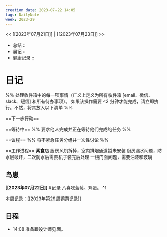 ```yaml
---
creation date: 2023-07-22 14:05
tags: DailyNote
week: 2023-29
---
```


<< [[2023年07月21日]] | [[2023年07月23日]] >>


- 总结 :: 
- 晨记 ::
- 健康记录 ::

# 日记
%% 处理收件箱中的每一项事情（广义上定义为所有收件箱 [email、微信、slack、短信] 和所有待办事项）。 如果该操作需要 <2 分钟才能完成，请立即执行。不然，将其放入以下清单 %% 

==下一步行动==


==等待中==
%% 要求他人完成并正在等待他们完成的任务 %%

==议程==
%% 将不紧急任务分组并一次性讨论 %%

==工作进程==
**素食店**
厨房风机拆掉，室内排烟通道暂未安装
厨房漏水问题，防水层破坏，二次防水后需要机子装完后处理
一楼门面问题，需要油漆和玻璃

## 鸟崽
**[[2023年07月22日]]**
#记录 八喜吃蓝莓、鸡蛋。
^1

本周记录：[[2023年第29周鹦鹉记录]]

## 日程
- <time>14:08</time> 准备跟设计师见面。
